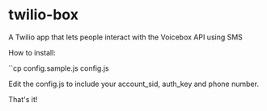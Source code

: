 twilio-box
==========

A Twilio app that lets people interact with the Voicebox API using SMS

How to install:

``cp config.sample.js config.js

Edit the config.js to include your account_sid, auth_key and phone number.

That's it!
